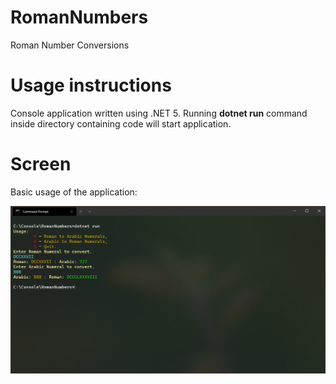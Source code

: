 # RomanNumbers
Roman Number Conversions

# Usage instructions
Console application written using .NET 5.
Running <b>dotnet run</b> command inside directory containing code will start application.

# Screen
Basic usage of the application:

![Screenshot](https://github.com/darkopuflovic/RomanNumbers/blob/master/Screen.png)
